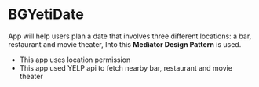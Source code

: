 # BGYetiDate
App will help users plan a date that involves three different locations: a bar, restaurant and movie theater,
Into this **Mediator Design Pattern** is used.

* This app uses location permission
* This app used YELP api to fetch nearby bar, restaurant and movie theater
